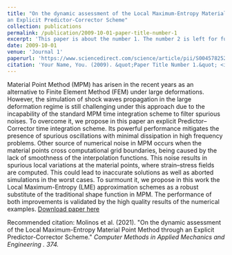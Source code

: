 ```yaml
---
title: "On the dynamic assessment of the Local Maximum-Entropy Material Point Method through
an Explicit Predictor-Corrector Scheme"
collection: publications
permalink: /publication/2009-10-01-paper-title-number-1
excerpt: 'This paper is about the number 1. The number 2 is left for future work.'
date: 2009-10-01
venue: 'Journal 1'
paperurl: 'https://www.sciencedirect.com/science/article/pii/S0045782520306976'
citation: 'Your Name, You. (2009). &quot;Paper Title Number 1.&quot; <i>Journal 1</i>. 1(1).'
---
```

Material Point Method (MPM) has arisen in the recent years as an alternative to Finite Element Method (FEM) under large deformations. However, the simulation of shock waves propagation in the large deformation regime is still challenging under this approach due to the incapability of the standard MPM time integration scheme to filter spurious noises. To overcome it, we propose in this paper an explicit Predictor–Corrector time integration scheme. Its powerful performance mitigates the presence of spurious oscillations with minimal dissipation in high frequency problems. Other source of numerical noise in MPM occurs when the material points cross computational grid boundaries, being caused by the lack of smoothness of the interpolation functions. This noise results in spurious local variations at the material points, where strain–stress fields are computed. This could lead to inaccurate solutions as well as aborted simulations in the worst cases. To surmount it, we propose in this work the Local Maximum-Entropy (LME) approximation schemes as a robust substitute of the traditional shape function in MPM. The performance of both improvements is validated by the high quality results of the numerical examples.
[Download paper here](http://migmolper.github.io/files/paper1.pdf)

Recommended citation: Molinos et al. (2021). "On the dynamic assessment of the Local Maximum-Entropy Material Point Method through
an Explicit Predictor-Corrector Scheme."  <i>Computer Methods in Applied Mechanics and
Engineering <i>. 374.

